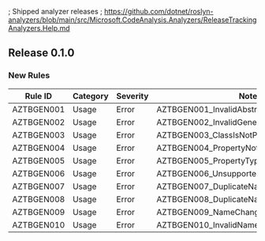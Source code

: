 ; Shipped analyzer releases
; https://github.com/dotnet/roslyn-analyzers/blob/main/src/Microsoft.CodeAnalysis.Analyzers/ReleaseTrackingAnalyzers.Help.md

## Release 0.1.0

### New Rules

Rule ID | Category | Severity | Notes
--------|----------|----------|--------------------
 AZTBGEN001 | Usage    | Error    | AZTBGEN001_InvalidAbstractClass
 AZTBGEN002 | Usage    | Error    | AZTBGEN002_InvalidGenericClass
 AZTBGEN003 | Usage    | Error    | AZTBGEN003_ClassIsNotPartial
 AZTBGEN004 | Usage    | Error    | AZTBGEN004_PropertyNotFound
 AZTBGEN005 | Usage    | Error    | AZTBGEN005_PropertyTypeMismatch
 AZTBGEN006 | Usage    | Error    | AZTBGEN006_UnsupportedPropertyType
 AZTBGEN007 | Usage    | Error    | AZTBGEN007_DuplicateNameChangeProperty
 AZTBGEN008 | Usage    | Error    | AZTBGEN008_DuplicateNameChangeTargetName
 AZTBGEN009 | Usage    | Error    | AZTBGEN009_NameChangeTargetNameConflict
 AZTBGEN010 | Usage    | Error    | AZTBGEN010_InvalidNameChangeTargetName
